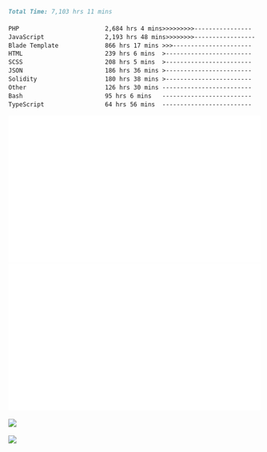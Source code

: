 <!--START_SECTION:waka-->

```markdown
Total Time: 7,103 hrs 11 mins

PHP                        2,684 hrs 4 mins>>>>>>>>>----------------   37.13 %
JavaScript                 2,193 hrs 48 mins>>>>>>>>-----------------   30.34 %
Blade Template             866 hrs 17 mins >>>----------------------   11.98 %
HTML                       239 hrs 6 mins  >------------------------   03.31 %
SCSS                       208 hrs 5 mins  >------------------------   02.88 %
JSON                       186 hrs 36 mins >------------------------   02.58 %
Solidity                   180 hrs 38 mins >------------------------   02.50 %
Other                      126 hrs 30 mins -------------------------   01.75 %
Bash                       95 hrs 6 mins   -------------------------   01.32 %
TypeScript                 64 hrs 56 mins  -------------------------   00.90 %
```

<!--END_SECTION:waka-->

![](https://raw.githubusercontent.com/DrMaxis/github-stats-transparent/output/generated/overview.svg)
![](https://raw.githubusercontent.com/DrMaxis/github-stats-transparent/output/generated/languages.svg)

![](https://git-readme-stats-drmaxis-projects.vercel.app/api?username=drmaxis&show_icons=true&theme=outrun&count_private=true&show=reviews,discussions_started,discussions_answered,prs_merged,prs_merged_percentage&custom_title=2024%20Github%20Rank)
 
<a href="https://count.getloli.com/"><img src="https://count.getloli.com/get/@:maxis-the-alchemist?theme=rule34"></a>
<!-- https://count.getloli.com/get/@alchemist?theme=rule34 -->
<br>
